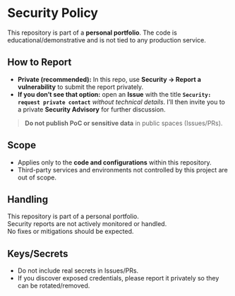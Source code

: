 # Security Policy

This repository is part of a **personal portfolio**. The code is educational/demonstrative and is not tied to any production service.

## How to Report
- **Private (recommended):** In this repo, use **Security → Report a vulnerability** to submit the report privately.  
- **If you don’t see that option:** open an **Issue** with the title **`Security: request private contact`** *without technical details*. I’ll then invite you to a private **Security Advisory** for further discussion.

> **Do not publish PoC or sensitive data** in public spaces (Issues/PRs).

## Scope
- Applies only to the **code and configurations** within this repository.  
- Third-party services and environments not controlled by this project are out of scope.  

## Handling
This repository is part of a personal portfolio.  
Security reports are not actively monitored or handled.  
No fixes or mitigations should be expected.  

## Keys/Secrets
- Do not include real secrets in Issues/PRs.  
- If you discover exposed credentials, please report it privately so they can be rotated/removed.  
